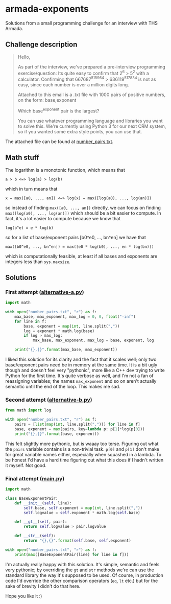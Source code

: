 # armada-exponents
Solutions from a small programming challenge for an interview with THS Armada.

## Challenge description
> Hello,
>
> As part of the interview, we've prepared a pre-interview programming exercise/question:
> Its quite easy to confirm that 2<sup>6</sup> > 5<sup>2</sup> with a calculator. Confirming that 667687<sup>515964</sup> > 636119<sup>517834</sup> is not as easy, since each number is over a million digits long.
>
> Attached to this email is a .txt file with 1000 pairs of positive numbers, on the form: base,exponent
>
> Which base<sup>exponent</sup> pair is the largest?
>
> You can use whatever programming language and libraries you want to solve this. We're currently using Python 3 for our next CRM system, so if you wanted some extra style points, you can use that.

The attached file can be found at [number_pairs.txt](number_pairs.txt).

## Math stuff
The logarithm is a monotonic function, which means that

    a > b <=> log(a) > log(b)

which in turn means that

    x = max([a0, ..., an]) <=> log(x) = max([log(a0), ..., log(an)])
    
so instead of finding `max([a0, ..., an])` directly, we can focus on finding `max([log(a0), ..., log(an)])` which should be a bit easier to compute. In fact, it's a lot easier to compute because we know that

    log(b^e) = e * log(b)

so for a list of base/exponent pairs [b0^e0, ..., bn^en] we have that

    max([b0^e0, ..., bn^en]) = max([e0 * log(b0), ..., en * log(bn)])

which is computationally feasible, at least if all bases and exponents are integers less than `sys.maxsize`.

## Solutions
### First attempt ([alternative-a.py](alternative-a.py))
```Python
import math

with open("number_pairs.txt", "r") as f:
    max_base, max_exponent, max_log = 0, 0, float("-inf")
    for line in f:
        base, exponent = map(int, line.split(","))
        log = exponent * math.log(base)
        if log > max_log:
            max_base, max_exponent, max_log = base, exponent, log

    print("{},{}".format(max_base, max_exponent))
```
I liked this solution for its clarity and the fact that it scales well; only two base/exponent pairs need be in memory at the same time. It is a bit ugly though and doesn't feel very "pythonic", more like a C++ dev trying to write Python for the first time. It's quite verbose as well, and I'm not a fan of reassigning variables; the names `max_exponent` and so on aren't actually semantic until the end of the loop. This makes me sad.

### Second attempt ([alternative-b.py](alternative-b.py))
```Python
from math import log

with open("number_pairs.txt", "r") as f:
    pairs = [list(map(int, line.split(","))) for line in f]
    base, exponent = max(pairs, key=lambda p: p[1]*log(p[0]))
    print("{},{}".format(base, exponent))
```
This felt slightly more pythonic, but is waaay too terse. Figuring out what the `pairs` variable contains is a non-trivial task. `p[0]` and `p[1]` don't make for great variable names either, especially when squashed in a lambda. To be honest I'd have a hard time figuring out what this does if I hadn't written it myself. Not good.

### Final attempt ([main.py](main.py))
```Python
import math

class BaseExponentPair:
    def __init__(self, line):
        self.base, self.exponent = map(int, line.split(","))
        self.logvalue = self.exponent * math.log(self.base)

    def __gt__(self, pair):
        return self.logvalue > pair.logvalue

    def __str__(self):
        return "{},{}".format(self.base, self.exponent)

with open("number_pairs.txt", "r") as f:
    print(max([BaseExponentPair(line) for line in f]))
```
I'm actually really happy with this solution. It's simple, semantic and feels very pythonic; by overriding the `gt` and `str` methods we're can use the standard library the way it's supposed to be used. Of course, in production code I'd override the other comparison operators (`eq`, `lt` etc.) but for the sake of brevity I didn't do that here.

Hope you like it :)
